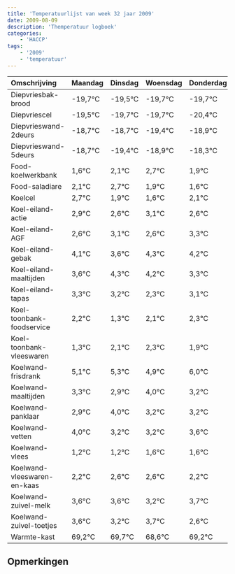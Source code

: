 ```yaml
---
title: 'Temperatuurlijst van week 32 jaar 2009'
date: 2009-08-09
description: 'Themperatuur logboek'
categories:
    - 'HACCP'
tags:
    - '2009'
    - 'temperatuur'
---
```

|Omschrijving|Maandag|Dinsdag|Woensdag|Donderdag|Vrijdag|Zaterdag|Zondag|
|:---|:---|:---|:---|:---|:---|:---|:---|
|Diepvriesbak-brood|-19,7°C|-19,5°C|-19,7°C|-19,7°C|-20,4°C|-19,9°C|-19,3°C|
|Diepvriescel|-19,5°C|-19,7°C|-19,7°C|-20,4°C|-19,9°C|-19,3°C|-20,1°C|
|Diepvrieswand-2deurs|-18,7°C|-18,7°C|-19,4°C|-18,9°C|-18,3°C|-19,1°C|-19,4°C|
|Diepvrieswand-5deurs|-18,7°C|-19,4°C|-18,9°C|-18,3°C|-19,1°C|-19,4°C|-18,9°C|
|Food-koelwerkbank|1,6°C|2,1°C|2,7°C|1,9°C|1,6°C|2,1°C|1,6°C|
|Food-saladiare|2,1°C|2,7°C|1,9°C|1,6°C|2,1°C|1,6°C|2,3°C|
|Koelcel|2,7°C|1,9°C|1,6°C|2,1°C|1,6°C|2,3°C|2,2°C|
|Koel-eiland-actie|2,9°C|2,6°C|3,1°C|2,6°C|3,3°C|3,2°C|2,3°C|
|Koel-eiland-AGF|2,6°C|3,1°C|2,6°C|3,3°C|3,2°C|2,3°C|3,1°C|
|Koel-eiland-gebak|4,1°C|3,6°C|4,3°C|4,2°C|3,3°C|4,1°C|4,3°C|
|Koel-eiland-maaltijden|3,6°C|4,3°C|4,2°C|3,3°C|4,1°C|4,3°C|3,9°C|
|Koel-eiland-tapas|3,3°C|3,2°C|2,3°C|3,1°C|3,3°C|2,9°C|4,0°C|
|Koel-toonbank-foodservice|2,2°C|1,3°C|2,1°C|2,3°C|1,9°C|3,0°C|2,2°C|
|Koel-toonbank-vleeswaren|1,3°C|2,1°C|2,3°C|1,9°C|3,0°C|2,2°C|2,2°C|
|Koelwand-frisdrank|5,1°C|5,3°C|4,9°C|6,0°C|5,2°C|5,2°C|5,6°C|
|Koelwand-maaltijden|3,3°C|2,9°C|4,0°C|3,2°C|3,2°C|3,6°C|3,6°C|
|Koelwand-panklaar|2,9°C|4,0°C|3,2°C|3,2°C|3,6°C|3,6°C|3,2°C|
|Koelwand-vetten|4,0°C|3,2°C|3,2°C|3,6°C|3,6°C|3,2°C|3,7°C|
|Koelwand-vlees|1,2°C|1,2°C|1,6°C|1,6°C|1,2°C|1,7°C|0,6°C|
|Koelwand-vleeswaren-en-kaas|2,2°C|2,6°C|2,6°C|2,2°C|2,7°C|1,6°C|2,2°C|
|Koelwand-zuivel-melk|3,6°C|3,6°C|3,2°C|3,7°C|2,6°C|3,2°C|2,9°C|
|Koelwand-zuivel-toetjes|3,6°C|3,2°C|3,7°C|2,6°C|3,2°C|2,9°C|2,8°C|
|Warmte-kast|69,2°C|69,7°C|68,6°C|69,2°C|68,9°C|68,8°C|68,0°C|

## Opmerkingen


